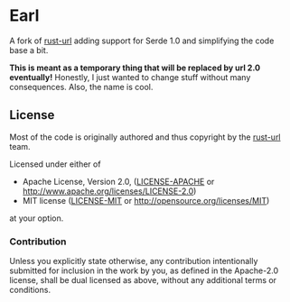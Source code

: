 # Earl

A fork of [rust-url](https://github.com/servo/rust-url)
adding support for Serde 1.0 and simplifying the code base a bit.

**This is meant as a temporary thing that will be replaced by url 2.0
eventually!** Honestly, I just wanted to change stuff without many consequences.
Also, the name is cool.

## License

Most of the code is originally authored and thus copyright by the
[rust-url](https://github.com/servo/rust-url) team.

Licensed under either of

 * Apache License, Version 2.0, ([LICENSE-APACHE](LICENSE-APACHE) or http://www.apache.org/licenses/LICENSE-2.0)
 * MIT license ([LICENSE-MIT](LICENSE-MIT) or http://opensource.org/licenses/MIT)

at your option.

### Contribution

Unless you explicitly state otherwise, any contribution intentionally
submitted for inclusion in the work by you, as defined in the Apache-2.0
license, shall be dual licensed as above, without any additional terms or
conditions.
